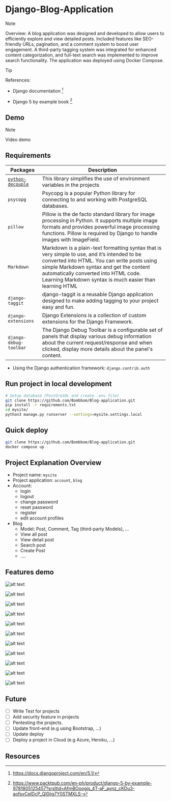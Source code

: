 # Django-Blog-Application
> [!NOTE]
> Overview: A blog application was designed and developed to allow users to efficiently explore and view detailed posts. Included features like SEO-friendly URLs, pagination, and a comment system to boost user engagement. A third-party tagging system was integrated for enhanced content categorization, and full-text search was implemented to improve search functionality. The application was deployed using Docker Compose.

> [!TIP]
> 
> References:
> * Django documentation [^django-documentation]
> 
> * Django 5 by example book [^django-5-by-example-book]
## Demo
> [!NOTE]
> 
> Video demo

## Requirements
| Packages | Description |
|----------|-------------|
| [`python-decouple`](https://pypi.org/project/python-decouple/)| This library simplifies the use of environment variables in the projects|
| `psycopg` | Psycopg is a popular Python library for connecting to and working with PostgreSQL databases.|
| `pillow` | Pillow is the de facto standard library for image processing in Python. It supports multiple image formats and provides powerful image processing functions. Pillow is required by Django to handle images with ImageField.|
| `Markdown`| Markdown is a plain-text formatting syntax that is very simple to use, and it’s intended to be converted into HTML. You can write posts using simple Markdown syntax and get the content automatically converted into HTML code. Learning Markdown syntax is much easier than learning HTML|
| `django-taggit`|django-taggit is a reusable Django application designed to make adding tagging to your project easy and fun.|
| `django-extensions`| Django Extensions is a collection of custom extensions for the Django Framework.|
| `django-debug-toolbar` | The Django Debug Toolbar is a configurable set of panels that display various debug information about the current request/response and when clicked, display more details about the panel's content.|

* Using the Django authentication framework: `django.contrib.auth`

## Run project in local development
```bash
# Setup database (PostGreSQL and create .env file)
git clone https://github.com/Bombbom/Blog-application.git
pip install -r requirements.txt
cd mysite/
python3 manage.py runserver --settings=mysite.settings.local
```
## Quick deploy
```bash
git clone https://github.com/Bombbom/Blog-application.git
docker compose up
```
## Project Explanation Overview
- Project name: `mysite`
- Project application: `account`, `blog`
- Account:
  - login
  - logout
  - change password
  - reset password
  - register 
  - edit account profiles
- Blog
  - Model: Post, Comment, Tag (third-party Models), ...
  - View all post 
  - View detail post
  - Search post 
  - Create Post 
  - ....
## Features demo

![alt text](Image/admin.png)

![alt text](Image/register.png)

![alt text](Image/login.png)

![alt text](Image/edit_account.png)

![alt text](Image/change_password.png)

![alt text](Image/logged_out.png)

![alt text](Image/post_lists.png)

![alt text](Image/post_detail.png)

![alt text](Image/create_post.png)

![alt text](Image/search.png)

![alt text](Image/comment.png)




## Future
- [ ] Write Test for projects
- [ ] Add security feature in projects
- [ ] Pentesting the projects.
- [ ] Update front-end (e.g using Bootstrap, ...)
- [ ] Update deploy
- [ ] Deploy a project in Cloud (e.g Azure, Heroku, ...)

## Resources 
[^django-documentation]: https://docs.djangoproject.com/en/5.1/
[^django-5-by-example-book]: https://www.packtpub.com/en-ph/product/django-5-by-example-9781805125457?srsltid=AfmBOoogjs_4T-aF_aynz_cKDu3-aofsvCeIDcP_Ql0iig7Y0STMXLS-